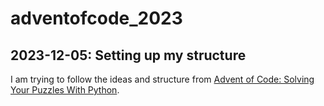 # adventofcode_2023

## 2023-12-05: Setting up my structure

I am trying to follow the ideas and structure from [Advent of Code: Solving Your Puzzles With Python](https://realpython.com/python-advent-of-code/).
